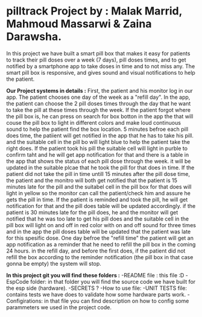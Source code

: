 # pilltrack Project by : Malak Marrid, Mahmoud Massarwi & Zaina Darawsha.
In this project we have built a smart pill box that makes it easy for patients to track their pill doses over a week (7 days), pill doses times, and to get 
notified by a smartphone app to take doses in time and to not miss any.
The smart pill box is responsive, and gives sound and visual notifications to help the patient. 

**Our Project systems in details :**
First, the patient and his monitor log in our app. 
The patient chooses one day of the week as a "refill day".
In the app, the patient can choose the 2 pill doses times through the day that he want to take the pill at these times through the week.
If the patient forgot where the pill box is, he can press on search for box botton in the app the that will couse the pill box to light in different colors 
and make loud continuous sound to help the patient find the box location. 
5 minutes befroe each pill does time, the patiient will get notified in the app that he has to take his pill. and the suitable cell in the pill bo will light
blue to help the patient take the right does.
If the patient took his pill the suitable cell will light in purble to confirm taht and he will get app notification for that and there is a table in the app
that shows the status of each pill dose through the week. 
it will be updated in the suitable plcae that he took the pill for that does in time.
If the patient did not take the pill in time untill 15 minutes after the pill dose time, the patient and the monitro will both get notified that the patient
is 15 minutes late for the pill and the suitabel cell in the pill box for that does will light in yellow  so the monitor can call the patient/check him and
assure he gets the pill in time.
If the patient is reminded and took the pill, he will get notification for that and the pill does table will be updated accordingly.
if the patient is 30 minutes late for the pill does, he and the monitor will get notified that he was too late to get his pill does and the suitable cell 
in the pill box will light on and off in red color with on and off sound for three times and in the app the pill doses table will be updated that the patient
was late for this spesific dose.
One day befroe the "refill time" the patient will get an app notification as a reminder that he need to refill the pill box in the coming 24 hours. 
in the refill day, and before the first does, if the patient did not refill the box according to the reminder notification (the pill box in that case gonna be empty) the system will stop.

**In this project git you will find these folders :**
-README file : this file :D
-EspCode folder: in that folder you will find the source code we have built for the esp side (hardware).
-SECRETS ?
-How to use file:
-UNIT TESTS file: contains tests we have does to validate how some hardware parts work.
-Configirations: in that file you can find description on how to config some parammeters we used in the project code.

